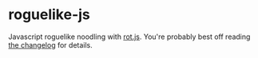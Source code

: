 # roguelike-js
Javascript roguelike noodling with [rot.js](https://github.com/ondras/rot.js). You're probably best off reading [the changelog](https://github.com/rumorsmatrix/roguelike-js/blob/master/changelog.txt) for details.


